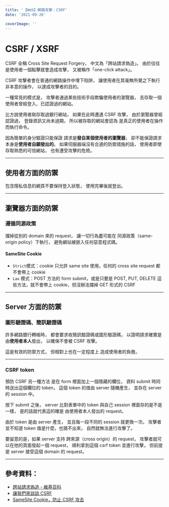 ```yaml
---
title: '【Web】網路攻擊：CSRF'
date: '2021-09-26'

coverImage: ''
---
```


# CSRF / XSRF

CSRF 全稱 Cross Site Request Forgery，
中文為「跨站請求偽造」。
由於往往是使用者一個點擊就會造成攻擊，
又被稱作「one-click attack」。

CSRF 攻擊者會在普通的網路操作中埋下陷阱，
讓使用者在其毫無所覺之下執行非本意的操作，
以達成攻擊者的目的。

一種常見的模式是，
攻擊者通過某些技術手段欺騙使用者的瀏覽器，
去存取一個使用者曾經登入、已認證過的網站。

比方說使用者剛存取過銀行網站，
如果在此時遭遇 CSRF 攻擊，
由於瀏覽器曾經認證過，
登錄資訊又尚未過期，
所以被存取的網站會認為
是真正的使用者在操作而執行命令。

因為簡單的身分驗證只能保證
請求是**發自某個使用者的瀏覽器**，
卻不能保證請求本身是**使用者自願發出的**。
如果伺服器端沒有合適的防禦措施的話，
使用者即使存取熟悉的可信網站，
也有遭受攻擊的危險。

---

## 使用者方面的防禦
包含隱私信息的網頁不要保持登入狀態，
使用完畢後就登出。

---

## 瀏覽器方面的防禦

### 遵循同源政策
擋掉從別的 domain 來的 request，
讓一切行為盡可能在
同源政策（same-origin policy）下執行，
避免網站被嵌入任何惡意程式碼。

#### SameSite Cookie
- `Strict`模式：cookie 只允許 same site 使用，任何的 cross site request 都不會帶上 cookie
- `Lax` 模式：POST 方法的 form submit，或是只要是 POST, PUT, DELETE 這些方法，就不會帶上 cookie，但沒辦法擋掉 GET 形式的 CSRF

---

## Server 方面的防禦

### 圖形驗證碼、簡訊驗證碼
許多網路銀行轉帳時，
都會要求收簡訊驗證碼或圖形驗證碼，
以證明請求確實是由**使用者本人**發出，
以確保不會被 CSRF 攻擊。

這是有效的防禦方式，
但相對上也在一定程度上
造成使用者的負擔。

---

### CSRF token
預防 CSRF 另一種方法
是在 form 裡面加上一個隱藏的欄位，
資料 submit 時同時送出這個欄位的 token，
這個 token 的值由 server 隨機產生，
並存在 server 的 session 中。

按下 submit 之後，
server 比對表單中的 token
與自己 session 裡面存的是不是一樣，
是的話就代表這的確是
由使用者本人發出的 request。

由於 token 是由 server 產生，
並且每一段不同的 session 就更換一次。
攻擊者並不知道 token 值是什麼，也猜不出來，
自然就無法進行攻擊了。

要留意的是，如果 server 支持
跨來源（cross origin）的 request，
攻擊者就可以在他的頁面發起一個 request，
順利拿到這個 csrf token 並進行攻擊，
但前提是 server 接受這個 domain 的 request。

---

## 參考資料：
- [跨站請求偽造 - 維基百科](https://zh.wikipedia.org/wiki/%E8%B7%A8%E7%AB%99%E8%AF%B7%E6%B1%82%E4%BC%AA%E9%80%A0)
- [讓我們來談談 CSRF](https://blog.techbridge.cc/2017/02/25/csrf-introduction/)
- [SameSite Cookie，防止 CSRF 攻击](https://www.cnblogs.com/ziyunfei/p/5637945.html)
